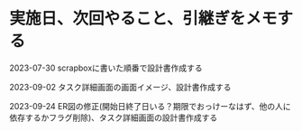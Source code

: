 # 実施日、次回やること、引継ぎをメモする

2023-07-30
scrapboxに書いた順番で設計書作成する

2023-09-02
タスク詳細画面の画面イメージ、設計書作成する

2023-09-24
ER図の修正(開始日終了日いる？期限でおっけーなはず、他の人に依存するかフラグ削除)、タスク詳細画面の設計書作成する
